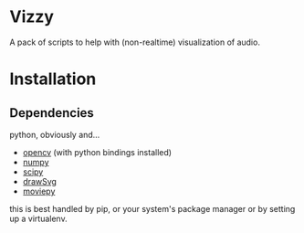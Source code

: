 Vizzy
=====

A pack of scripts to help with (non-realtime) visualization of audio.

Installation
============

Dependencies
------------

python, obviously and…

- [opencv](https://opencv.org/) (with python bindings installed)
- [numpy](http://www.numpy.org/)
- [scipy](https://www.scipy.org/)
- [drawSvg](https://pypi.org/project/drawSvg/)
- [moviepy](https://zulko.github.io/moviepy/)

this is best handled by pip, or your system's package manager or by setting up
a virtualenv.
